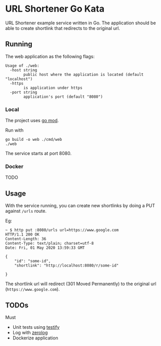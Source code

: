 # URL Shortener Go Kata

URL Shortener example service written in Go.
The application should be able to create shortlink that redirects to the original url.

##  Running

The web application as the following flags:
```
Usage of ./web:
  -host string
    	public host where the application is located (default "localhost")
  -https
    	is application under https
  -port string
    	application's port (default "8080")
```

### Local

The project uses [go mod](https://blog.golang.org/using-go-modules).

Run with
```
go build -o web ./cmd/web
./web
```
The service starts at port 8080.


### Docker

TODO

## Usage

With the service running, you can create new shortlinks by doing a PUT against `/urls` route.

Eg:
```
~ $ http put :8080/urls url=https://www.google.com
HTTP/1.1 200 OK
Content-Length: 36
Content-Type: text/plain; charset=utf-8
Date: Fri, 01 May 2020 13:59:33 GMT

{
    "id": "some-id",
	"shortlink": "http://localhost:8080/r/some-id"

}
```

The shortlink url will redirect (301 Moved Permanently) to the original url (`https://www.google.com`).


## TODOs

Must
* Unit tests using [testify](https://github.com/stretchr/testify)
* Log with [zerolog](https://github.com/rs/zerolog)
* Dockerize application
